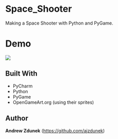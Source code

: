 # Space_Shooter
Making a Space Shooter with Python and PyGame.

# Demo

![](https://media.giphy.com/media/psmQxjDwGbfTZ6Xfam/giphy.gif)

## Built With
- PyCharm
- Python 
- PyGame
- OpenGameArt.org (using their sprites)

## Author

**Andrew Zdunek** (https://github.com/ajzdunek)